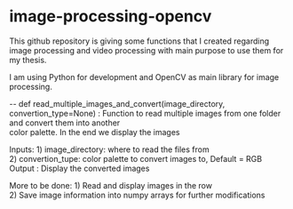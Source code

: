 # image-processing-opencv
This github repository is giving some functions that I created regarding image processing and video processing 
with main purpose to use them for my thesis. 

I am using Python for development and OpenCV as main library for image processing.



-- def read_multiple_images_and_convert(image_directory, convertion_type=None) :
  Function to read multiple images from one folder and convert them into another  
  color palette. In the end we display the images  

  Inputs: 1) image_directory: where to read the files from  
          2) convertion_tupe: color palette to convert images to, Default = RGB  
  Output : Display the converted images   

  More to be done: 1) Read and display images in the row  
                   2) Save image information into numpy arrays for further modifications  

